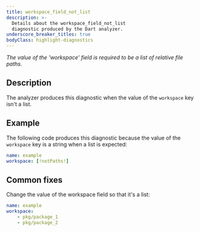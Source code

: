 ```yaml
---
title: workspace_field_not_list
description: >-
  Details about the workspace_field_not_list
  diagnostic produced by the Dart analyzer.
underscore_breaker_titles: true
bodyClass: highlight-diagnostics
---
```


_The value of the 'workspace' field is required to be a list of relative file paths._

## Description

The analyzer produces this diagnostic when the value of the `workspace` key
isn't a list.

## Example

The following code produces this diagnostic because the value of the
`workspace` key is a string when a list is expected:

```yaml
name: example
workspace: [!notPaths!]
```

## Common fixes

Change the value of the workspace field so that it's a list:

```yaml
name: example
workspace:
    - pkg/package_1
    - pkg/package_2
```
